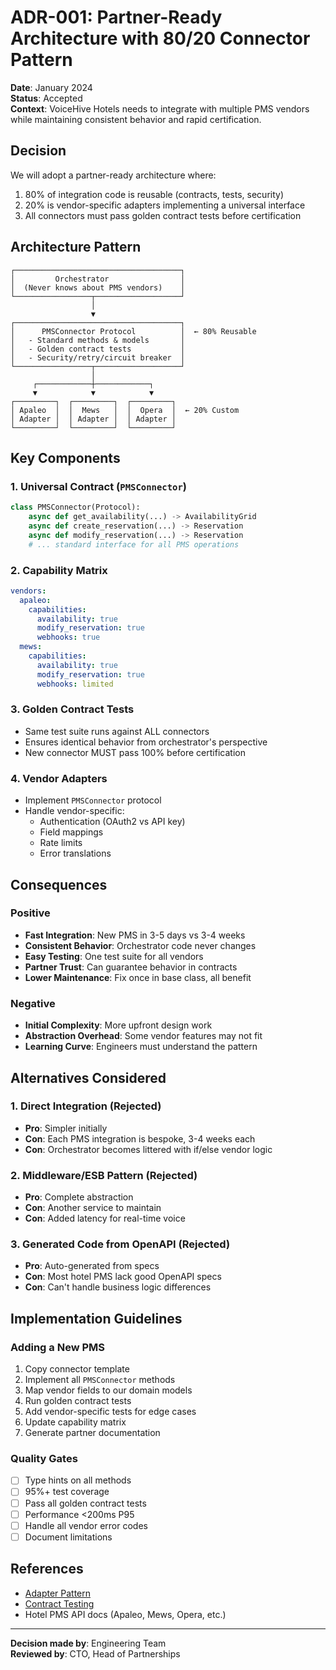 # ADR-001: Partner-Ready Architecture with 80/20 Connector Pattern

**Date**: January 2024  
**Status**: Accepted  
**Context**: VoiceHive Hotels needs to integrate with multiple PMS vendors while maintaining consistent behavior and rapid certification.

## Decision

We will adopt a partner-ready architecture where:
1. 80% of integration code is reusable (contracts, tests, security)
2. 20% is vendor-specific adapters implementing a universal interface
3. All connectors must pass golden contract tests before certification

## Architecture Pattern

```
┌─────────────────────────────────────┐
│         Orchestrator                │
│  (Never knows about PMS vendors)    │
└─────────────────┬───────────────────┘
                  │
                  ▼
┌─────────────────────────────────────┐
│      PMSConnector Protocol          │  ← 80% Reusable
│   - Standard methods & models       │
│   - Golden contract tests           │
│   - Security/retry/circuit breaker  │
└─────────────────┬───────────────────┘
                  │
     ┌────────────┼────────────┐
     ▼            ▼            ▼
┌─────────┐  ┌─────────┐  ┌─────────┐
│ Apaleo  │  │  Mews   │  │  Opera  │  ← 20% Custom
│ Adapter │  │ Adapter │  │ Adapter │
└─────────┘  └─────────┘  └─────────┘
```

## Key Components

### 1. Universal Contract (`PMSConnector`)
```python
class PMSConnector(Protocol):
    async def get_availability(...) -> AvailabilityGrid
    async def create_reservation(...) -> Reservation
    async def modify_reservation(...) -> Reservation
    # ... standard interface for all PMS operations
```

### 2. Capability Matrix
```yaml
vendors:
  apaleo:
    capabilities:
      availability: true
      modify_reservation: true
      webhooks: true
  mews:
    capabilities:
      availability: true
      modify_reservation: true
      webhooks: limited
```

### 3. Golden Contract Tests
- Same test suite runs against ALL connectors
- Ensures identical behavior from orchestrator's perspective
- New connector MUST pass 100% before certification

### 4. Vendor Adapters
- Implement `PMSConnector` protocol
- Handle vendor-specific:
  - Authentication (OAuth2 vs API key)
  - Field mappings
  - Rate limits
  - Error translations

## Consequences

### Positive
- **Fast Integration**: New PMS in 3-5 days vs 3-4 weeks
- **Consistent Behavior**: Orchestrator code never changes
- **Easy Testing**: One test suite for all vendors
- **Partner Trust**: Can guarantee behavior in contracts
- **Lower Maintenance**: Fix once in base class, all benefit

### Negative
- **Initial Complexity**: More upfront design work
- **Abstraction Overhead**: Some vendor features may not fit
- **Learning Curve**: Engineers must understand the pattern

## Alternatives Considered

### 1. Direct Integration (Rejected)
- **Pro**: Simpler initially
- **Con**: Each PMS integration is bespoke, 3-4 weeks each
- **Con**: Orchestrator becomes littered with if/else vendor logic

### 2. Middleware/ESB Pattern (Rejected)
- **Pro**: Complete abstraction
- **Con**: Another service to maintain
- **Con**: Added latency for real-time voice

### 3. Generated Code from OpenAPI (Rejected)
- **Pro**: Auto-generated from specs
- **Con**: Most hotel PMS lack good OpenAPI specs
- **Con**: Can't handle business logic differences

## Implementation Guidelines

### Adding a New PMS
1. Copy connector template
2. Implement all `PMSConnector` methods
3. Map vendor fields to our domain models
4. Run golden contract tests
5. Add vendor-specific tests for edge cases
6. Update capability matrix
7. Generate partner documentation

### Quality Gates
- [ ] Type hints on all methods
- [ ] 95%+ test coverage
- [ ] Pass all golden contract tests
- [ ] Performance <200ms P95
- [ ] Handle all vendor error codes
- [ ] Document limitations

## References
- [Adapter Pattern](https://refactoring.guru/design-patterns/adapter)
- [Contract Testing](https://martinfowler.com/bliki/ContractTest.html)
- Hotel PMS API docs (Apaleo, Mews, Opera, etc.)

---
**Decision made by**: Engineering Team  
**Reviewed by**: CTO, Head of Partnerships
